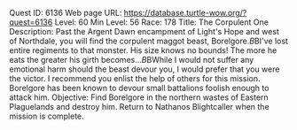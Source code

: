 Quest ID: 6136
Web page URL: https://database.turtle-wow.org/?quest=6136
Level: 60
Min Level: 56
Race: 178
Title: The Corpulent One
Description: Past the Argent Dawn encampment of Light's Hope and west of Northdale, you will find the corpulent maggot beast, Borelgore.$B$BI've lost entire regiments to that monster. His size knows no bounds! The more he eats the greater his girth becomes...$B$BWhile I would not suffer any emotional harm should the beast devour you, I would prefer that you were the victor. I recommend you enlist the help of others for this mission. Borelgore has been known to devour small battalions foolish enough to attack him.
Objective: Find Borelgore in the northern wastes of Eastern Plaguelands and destroy him. Return to Nathanos Blightcaller when the mission is complete.
